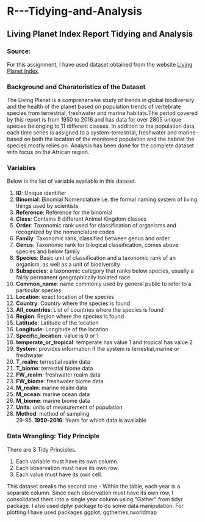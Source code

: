 # R---Tidying-and-Analysis
## Living Planet Index Report Tidying and Analysis
### Source: 
For this assignment, I have used dataset obtained from the website [Living Planet Index](http://www.livingplanetindex.org/projects?main_page_project=LivingPlanetReport&home_flag=1).

### Background and Charateristics of the Dataset
The Living Planet is a comprehensive study of trends in global biodiversity and the health of the planet based on population trends of vertebrate species from terrestrial, freshwater and marine habitats.The period covered by this report is from 1950 to 2016 and has data for over 2805 unique species belonging to  11 different classes. In addition to the population data, each time series is assigned to a system–terrestrial, freshwater and marine–based on both the location of the monitored population and the habitat the species mostly relies on. Analysis has been done for the complete dataset with focus on the African region.

### Variables
Below is the list of variable available in this dataset.  
1. **ID**:	Unique identifier  
2. **Binomial**:	Binomial Nomenclature i.e. the formal naming system of living things used by scientists  
3. **Reference**:	Reference for the binomial  
4. **Class**:	Contains 8 different Animal Kingdom classes  
5. **Order**:	Taxonomic rank used for classification of organisms and recognized by the nomenclature codes  
6. **Family**: Taxonomic rank, classified between genus and order  
7. **Genus**: 	Taxonomic rank for bilogical classification, comes above species and below family  
8. **Species**:	Basic unit of classification and a taxonomic rank of an organism, as well as a unit of biodiversity  
9. **Subspecies**:	a taxonomic category that ranks below species, usually a fairly permanent geographically isolated race  
10. **Common_name**:	name commonly used by general public to refer to a particular species  
11. **Location**:	exact location of the species  
12. **Country**:	Country where the species is found  
13. **All_countries**:	List of countries where the species is found  
14. **Region**:	Region where the species is found  
15. **Latitude**:	Latitude of the location  
16. **Longitude**:	Longitude of the location  
17. **Specific_location**:	value is 0 or 1  
18. **temperate_or_tropical**:	temperate has value 1 and tropical has value 2  
19. **System**:	provides information if the system is terrestial,marine or freshwater  
20. **T_realm**:	terrestial realm data  
21. **T_biome**:	terrestial biome data  
22. **FW_realm**:	freshwater realm data  
23. **FW_biome**:	freshwater biome data  
24. **M_realm**:	marine realm data  
25. **M_ocean**:	marine ocean data  
26. **M_biome**:	marine biome data  
27. **Units**:	units of measurement of population  
28. **Method**:	method of sampling  
29-95. **1950-2016**:	Years for which data is available  

### Data Wrangling: Tidy Principle
There are 3 Tidy Principles.  
1. Each variable must have its own column.  
2. Each observation must have its own row.  
3. Each value must have its own cell.    

This dataset breaks the second one - Within the table, each year is a separate column. Since each observation must have its own row, I consolidated them into a single year column using "Gather" from tidyr package. I also used dplyr package to do some data manipulation. For plotting I have used packages ggplot, ggthemes,rworldmap 

